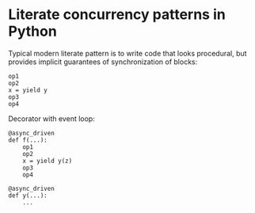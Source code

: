 # Literate concurrency patterns in Python

Typical modern literate pattern is to write code that looks procedural, but provides implicit guarantees of
synchronization of blocks:

```
op1
op2
x = yield y
op3
op4
```

Decorator with event loop:

```
@async_driven
def f(...):
    op1
    op2
    x = yield y(z)
    op3
    op4

@async_driven
def y(...):
    ...

```

